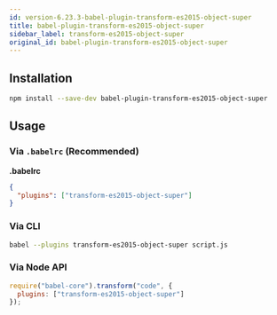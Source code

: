 ```yaml
---
id: version-6.23.3-babel-plugin-transform-es2015-object-super
title: babel-plugin-transform-es2015-object-super
sidebar_label: transform-es2015-object-super
original_id: babel-plugin-transform-es2015-object-super
---
```


## Installation

```sh
npm install --save-dev babel-plugin-transform-es2015-object-super
```

## Usage

### Via `.babelrc` (Recommended)

**.babelrc**

```json
{
  "plugins": ["transform-es2015-object-super"]
}
```

### Via CLI

```sh
babel --plugins transform-es2015-object-super script.js
```

### Via Node API

```javascript
require("babel-core").transform("code", {
  plugins: ["transform-es2015-object-super"]
});
```

